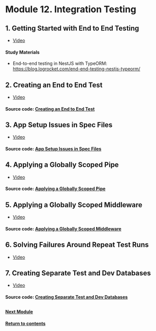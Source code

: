 # Module 12. Integration Testing
## 1. Getting Started with End to End Testing
- [Video](https://youtu.be/JCz3CjEzE1s)

#### Study Materials
- End-to-end testing in NestJS with TypeORM: https://blog.logrocket.com/end-end-testing-nestjs-typeorm/

## 2. Creating an End to End Test
- [Video](https://youtu.be/hzvqMkwlU-4)

#### Source code: [Creating an End to End Test](https://github.com/yaskutsWeb/nestJs-course/tree/master/source/module%2012/2.%20Creating%20an%20End%20to%20End%20Test/mycv)

## 3. App Setup Issues in Spec Files
- [Video](https://youtu.be/lGwDMcThrOE)
  
#### Source code: [App Setup Issues in Spec Files](https://github.com/yaskutsWeb/nestJs-course/tree/master/source/module%2012/3.%20App%20Setup%20Issues%20in%20Spec%20Files/mycv)

## 4. Applying a Globally Scoped Pipe
- [Video](https://youtu.be/WuvjEtdgdxs)

#### Source code: [Applying a Globally Scoped Pipe](https://github.com/yaskutsWeb/nestJs-course/tree/master/source/module%2012/4.%20Applying%20a%20Globally%20Scoped%20Pipe/mycv)

## 5. Applying a Globally Scoped Middleware
- [Video](https://youtu.be/A-CYJlC8-yM)

#### Source code: [Applying a Globally Scoped Middleware](https://github.com/yaskutsWeb/nestJs-course/tree/master/source/module%2012/5.%20Applying%20a%20Globally%20Scoped%20Middleware/mycv)

## 6. Solving Failures Around Repeat Test Runs
- [Video](https://youtu.be/f1oSECifz-k)

## 7. Creating Separate Test and Dev Databases
- [Video](https://youtu.be/EwrVZ7Y2rO8)
  
#### Source code: [Creating Separate Test and Dev Databases](https://github.com/yaskutsWeb/nestJs-course/tree/master/source/module%2012/7.%20Creating%20Separate%20Test%20and%20Dev%20Databases/mycv)


##
#### [Next Module](https://github.com/yaskutsWeb/nestJs-course/tree/master/source/module%2013)
#### [Return to contents](https://github.com/yaskutsWeb/nestJs-course/tree/master)
##
